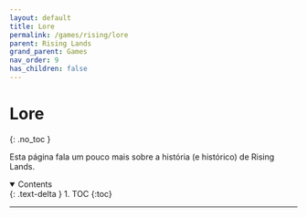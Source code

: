 ```yaml
---
layout: default
title: Lore
permalink: /games/rising/lore
parent: Rising Lands
grand_parent: Games
nav_order: 9
has_children: false
---
```


# Lore
{: .no_toc }
<br/>

Esta página fala um pouco mais sobre a história (e histórico) de Rising Lands.

<details open markdown="block">
  <summary>
    Contents
  </summary>
  {: .text-delta }
1. TOC
{:toc}
</details>

--------------------------------------------------------------------------------
